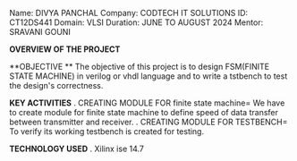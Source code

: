 Name: DIVYA PANCHAL 
Company: CODTECH IT SOLUTIONS
ID: CT12DS441
Domain: VLSI
Duration: JUNE TO AUGUST 2024
Mentor: SRAVANI GOUNI

**OVERVIEW OF THE PROJECT**

**OBJECTIVE **
The objective of this project is to design FSM(FINITE STATE MACHINE) in verilog or vhdl language 
and to write a tstbench to test the design's correctness.

**KEY ACTIVITIES**
. CREATING MODULE FOR finite state machine= We have to create module for finite state machine to define speed of data transfer between transmitter and receiver.
. CREATING MODULE FOR TESTBENCH= To verify its working testbench is created for testing.

**TECHNOLOGY USED**
. Xilinx ise 14.7
